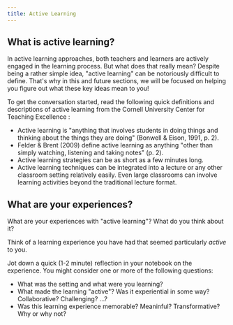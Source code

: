 ```yaml
---
title: Active Learning
---
```

## What is active learning?

In active learning approaches, both teachers and learners are actively engaged in the learning process. But what does that really mean? Despite being a rather simple idea, "active learning" can be notoriously difficult to define. That's why in this and future sections, we will be focused on helping you figure out what these key ideas mean to you!

To get the conversation started, read the following quick definitions and descriptions of active learning from the Cornell University Center for Teaching Excellence <!-- todo: citation and link needed -->:

* Active learning is "anything that involves students in doing things and thinking about the things they are doing" (Bonwell & Eison, 1991, p. 2).
* Felder & Brent (2009) define active learning as anything "other than simply watching, listening and taking notes" (p. 2).
* Active learning strategies can be as short as a few minutes long.
* Active learning techniques can be integrated into a lecture or any other classroom setting relatively easily. Even large classrooms can involve learning activities beyond the traditional lecture format.
<!-- todo: consider prototyping a quote/slideshow that might make this more visual and appealing -->

<!-- todo: consider - experiential learning, pair and group work, problem-based learning, desirable difficulty, flow -->

## What are your experiences?

What are your experiences with "active learning"? What do you think about it?

Think of a learning experience you have had that seemed particularly *active* to you.

Jot down a quick (1-2 minute) reflection in your notebook on the experience. You might consider one or more of the following questions:

* What was the setting and what were you learning?
* What made the learning "active"? Was it experiential in some way? Collaborative? Challenging? ...?
* Was this learning experience memorable? Meaninful? Transformative? Why or why not?